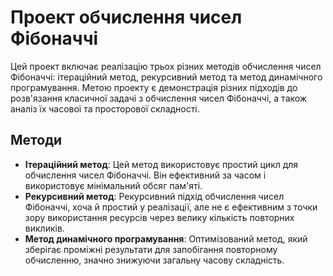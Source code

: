# Проект обчислення чисел Фібоначчі

Цей проект включає реалізацію трьох різних методів обчислення чисел Фібоначчі: ітераційний метод, рекурсивний метод та метод динамічного програмування. Метою проекту є демонстрація різних підходів до розв'язання класичної задачі з обчислення чисел Фібоначчі, а також аналіз їх часової та просторової складності.

## Методи

- **Ітераційний метод**: Цей метод використовує простий цикл для обчислення чисел Фібоначчі. Він ефективний за часом і використовує мінімальний обсяг пам'яті.
- **Рекурсивний метод**: Рекурсивний підхід обчислення чисел Фібоначчі, хоча й простий у реалізації, але не є ефективним з точки зору використання ресурсів через велику кількість повторних викликів.
- **Метод динамічного програмування**: Оптимізований метод, який зберігає проміжні результати для запобігання повторному обчисленню, значно знижуючи загальну часову складність.
